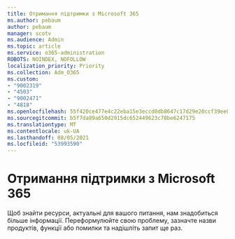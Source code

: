 ```yaml
---
title: Отримання підтримки з Microsoft 365
ms.author: pebaum
author: pebaum
manager: scotv
ms.audience: Admin
ms.topic: article
ms.service: o365-administration
ROBOTS: NOINDEX, NOFOLLOW
localization_priority: Priority
ms.collection: Adm_O365
ms.custom:
- "9002319"
- "4503"
- "9002471"
- "4818"
ms.openlocfilehash: 55f420ce477e4c22eba15e3eccd0db8647c17d29e20ccf39ee01f62f151db5c9
ms.sourcegitcommit: b5f7da89a650d2915dc652449623c78be6247175
ms.translationtype: MT
ms.contentlocale: uk-UA
ms.lasthandoff: 08/05/2021
ms.locfileid: "53993590"
---
```

# <a name="get-support-with-microsoft-365"></a>Отримання підтримки з Microsoft 365

Щоб знайти ресурси, актуальні для вашого питання, нам знадобиться більше інформації. Переформулюйте свою проблему, зазначте назви продуктів, функції або помилки та надішліть запит ще раз.
